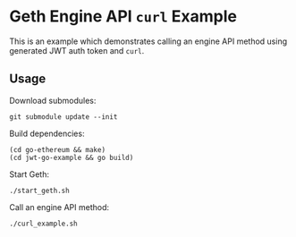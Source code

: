 # Geth Engine API `curl` Example

This is an example which demonstrates calling an engine API method using generated JWT auth token and `curl`.

## Usage

Download submodules:
```
git submodule update --init
```

Build dependencies:
```
(cd go-ethereum && make)
(cd jwt-go-example && go build)
```

Start Geth:
```
./start_geth.sh
```

Call an engine API method:
```
./curl_example.sh
```
